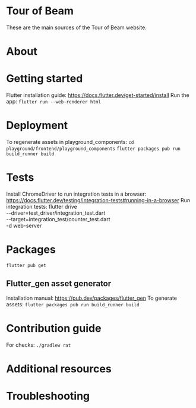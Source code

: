 <!--
     Licensed to the Apache Software Foundation (ASF) under one
     or more contributor license agreements.  See the NOTICE file
     distributed with this work for additional information
     regarding copyright ownership.  The ASF licenses this file
     to you under the Apache License, Version 2.0 (the
     "License"); you may not use this file except in compliance
     with the License.  You may obtain a copy of the License at

       http://www.apache.org/licenses/LICENSE-2.0

     Unless required by applicable law or agreed to in writing,
     software distributed under the License is distributed on an
     "AS IS" BASIS, WITHOUT WARRANTIES OR CONDITIONS OF ANY
     KIND, either express or implied.  See the License for the
     specific language governing permissions and limitations
     under the License.
 -->

 # Tour of Beam
 These are the main sources of the Tour of Beam website.

 # About

 # Getting started
 Flutter installation guide: https://docs.flutter.dev/get-started/install
 Run the app: `flutter run --web-renderer html`

 # Deployment
 To regenerate assets in playground_components: 
 `cd playground/frontend/playground_components`
 `flutter packages pub run build_runner build`

 # Tests
 Install ChromeDriver to run integration tests in a browser: https://docs.flutter.dev/testing/integration-tests#running-in-a-browser
 Run integration tests: 
 flutter drive \
   --driver=test_driver/integration_test.dart \
   --target=integration_test/counter_test.dart \
   -d web-server

 # Packages
 `flutter pub get`

 ## Flutter_gen asset generator
 Installation manual: https://pub.dev/packages/flutter_gen
 To generate assets: `flutter packages pub run build_runner build`

 # Contribution guide
 For checks: `./gradlew rat`

 # Additional resources

 # Troubleshooting
 